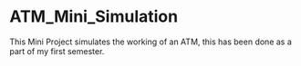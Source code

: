 # ATM_Mini_Simulation
This Mini Project simulates the working of an ATM, this has been done as a part of my first semester.
